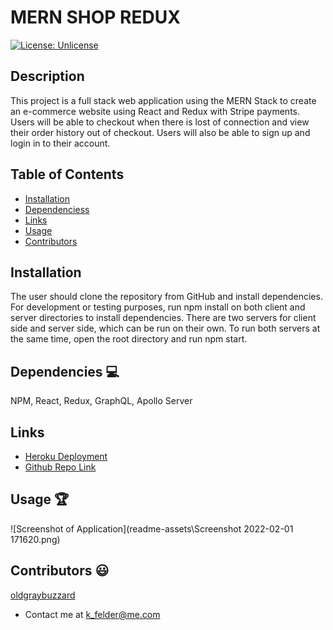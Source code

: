 # MERN SHOP REDUX

[![License: Unlicense](https://img.shields.io/badge/license-Unlicense-blue.svg)](http://unlicense.org/)
  
## Description
This project is a full stack web application using the MERN Stack to create an e-commerce website using React and Redux with Stripe payments. Users will be able to checkout when there is lost of connection and view their order history out of checkout. Users will also be able to sign up and login in to their account.

## Table of Contents
* [Installation](#installation)
* [Dependenciess](#dependencies)
* [Links](#links)
* [Usage](#usage)
* [Contributors](#contributors)

## Installation
The user should clone the repository from GitHub and install dependencies. For development or testing purposes, run npm install on both client and server directories to install dependencies. There are two servers for client side and server side, which can be run on their own. To run both servers at the same time, open the root directory and run npm start.
## Dependencies 💻
NPM, React, Redux, GraphQL, Apollo Server

## Links
* [Heroku Deployment]()
* [Github Repo Link](https://github.com/oldgraybuzzard/legendary-disco.git)

## Usage 🏆
![Screenshot of Application](readme-assets\Screenshot 2022-02-01 171620.png)

## Contributors 😃
[oldgraybuzzard](https://github.com/oldgraybuzzard)
* Contact me at k_felder@me.com

